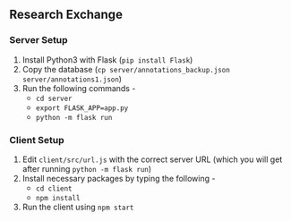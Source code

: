 ## Research Exchange

### Server Setup

1. Install Python3 with Flask (`pip install Flask`)
2. Copy the database (`cp server/annotations_backup.json server/annotations1.json`)
3. Run the following commands -
	* `cd server`
	* `export FLASK_APP=app.py`
	* `python -m flask run`

### Client Setup

1. Edit `client/src/url.js` with the correct server URL (which you will get after running `python -m flask run`)
2. Install necessary packages by typing the following -
	* `cd client`
	* `npm install`
3. Run the client using `npm start`
